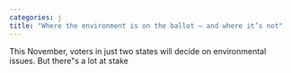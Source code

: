 ```yaml
---
categories: j
title: "Where the environment is on the ballot — and where it’s not"
---
```

This November, voters in just two states will decide on environmental issues. But there"s a lot at stake